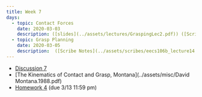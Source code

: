```yaml
---
title: Week 7
days:
  - topic: Contact Forces
    date: 2020-03-03
    description: ([slides](../assets/lectures/GraspingLec2.pdf)) ([Scribe Notes](../assets/scribes/eecs106b_lecture13.pdf))
  - topic: Grasp Planning
    date: 2020-03-05
    description:  ([Scribe Notes](../assets/scribes/eecs106b_lecture14.pdf))
---
```


- [Discussion 7](../assets/discussions/106B_Dis_7_Worksheet.pdf)
- [The Kinematics of Contact and Grasp, Montana](../assets/misc/David Montana.1988.pdf)
- [Homework 4](../assets/hw/HW4.pdf) (due 3/13 11:59 pm)

